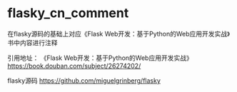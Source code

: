 # flasky_cn_comment
在flasky源码的基础上对应《Flask Web开发：基于Python的Web应用开发实战》书中内容进行注释

引用地址：
《Flask Web开发：基于Python的Web应用开发实战》
https://book.douban.com/subject/26274202/

flasky源码
https://github.com/miguelgrinberg/flasky
